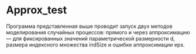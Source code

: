 # Approx_test

Программа представленная выше проводит запуск двух методов моделирования случайных процессов: прямого и через аппроксимацию —
для фиксированных значений параметрической размерности d, размера индексного множества indSize и ошибки аппроксимации eps.
